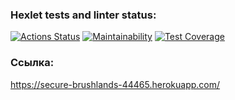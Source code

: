 ### Hexlet tests and linter status:
[![Actions Status](https://github.com/VimLoko/php-project-lvl4/workflows/hexlet-check/badge.svg)](https://github.com/VimLoko/php-project-lvl4/actions)
[![Maintainability](https://api.codeclimate.com/v1/badges/07c190603382ceb906ed/maintainability)](https://codeclimate.com/github/VimLoko/php-project-lvl4/maintainability)
[![Test Coverage](https://api.codeclimate.com/v1/badges/07c190603382ceb906ed/test_coverage)](https://codeclimate.com/github/VimLoko/php-project-lvl4/test_coverage)

### Ссылка:
https://secure-brushlands-44465.herokuapp.com/
